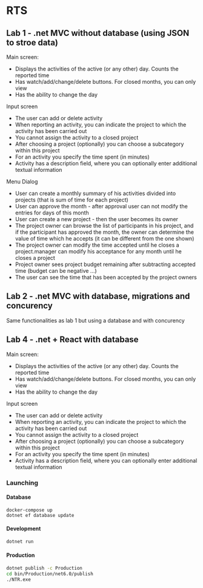 # RTS


## Lab 1 - .net MVC without database (using JSON to stroe data)
Main screen:

 - Displays the activities of the active (or any other) day. Counts the reported time
 - Has watch/add/change/delete buttons. For closed months, you can only view
 - Has the ability to change the day

Input screen

 - The user can add or delete activity
 - When reporting an activity, you can indicate the project to which the activity has been carried out
 - You cannot assign the activity to a closed project
 - After choosing a project (optionally) you can choose a subcategory within this project
 - For an activity you specify the time spent (in minutes)
 - Activity has a description field, where you can optionally enter additional textual information

Menu Dialog
 - User can create a monthly summary of his activities divided into projects (that is sum of time for each project)
 - User can approve the month - after approval user can not modify the entries for days of this month
 - User can create a new project - then the user becomes its owner
 - The project owner can browse the list of participants in his project, and if the participant has approved the month, the owner can determine the value of time which he accepts (it can be different from the one shown)
 - The project owner can modify the time accepted until he closes a project.manager can modify his acceptance for any month until he closes a project
 - Project owner sees project budget remaining after subtracting accepted time (budget can be negative ...)
 - The user can see the time that has been accepted by the project owners

## Lab 2 - .net MVC with database, migrations and concurency
Same functionalities as lab 1 but using a database and with concurency

## Lab 4 - .net + React with database
Main screen:

 - Displays the activities of the active (or any other) day. Counts the reported time
 - Has watch/add/change/delete buttons. For closed months, you can only view
 - Has the ability to change the day

Input screen

 - The user can add or delete activity
 - When reporting an activity, you can indicate the project to which the activity has been carried out
 - You cannot assign the activity to a closed project
 - After choosing a project (optionally) you can choose a subcategory within this project
 - For an activity you specify the time spent (in minutes)
 - Activity has a description field, where you can optionally enter additional textual information


### Launching 
#### Database
```
docker-compose up
dotnet ef database update
```


#### Development 

```bash
dotnet run
```

#### Production 

```bash
dotnet publish -c Production
cd bin/Production/net6.0/publish
./NTR.exe
```